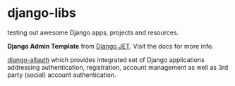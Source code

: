 # django-libs
testing out awesome Django apps, projects and resources.

**Django Admin Template** from [Django JET](https://github.com/geex-arts/django-jet). 
Visit the docs for more info.

[django-allauth](https://django-allauth.readthedocs.io/en/latest/installation.html) which provides integrated set of Django applications addressing 
authentication, registration, account management as well as 3rd party (social) account 
authentication.
